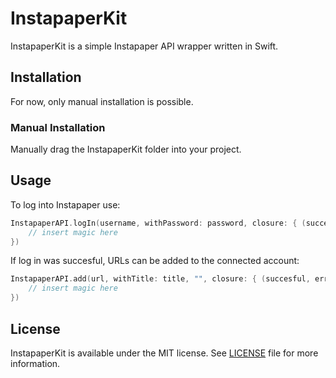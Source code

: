 # InstapaperKit

InstapaperKit is a simple Instapaper API wrapper written in Swift.

## Installation

For now, only manual installation is possible.

### Manual Installation

Manually drag the InstapaperKit folder into your project.

## Usage

To log into Instapaper use:
``` swift 
InstapaperAPI.logIn(username, withPassword: password, closure: { (succesful, error) in
    // insert magic here
})
```

If log in was succesful, URLs can be added to the connected account:
``` swift 
InstapaperAPI.add(url, withTitle: title, "", closure: { (succesful, error) in 
    // insert magic here
})
```

## License

InstapaperKit is available under the MIT license. See [LICENSE](https://github.com/juliastic/InstapaperKit/blob/master/LICENSE.md) file for more information.
